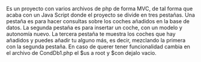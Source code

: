 Es un proyecto con varios archivos de php de forma MVC, de tal forma que acaba con un Java Script donde  el proyecto se divide en tres pestañas.
Una pestaña es para hacer consultas sobre los coches añadidos en la base de datos.
La segunda pestaña es para insertar un coche, con un modelo y autonomía nuevo.
La tercera pestaña te muestra los coches que hay añadidos y puedes añadir tu alguno más, es decir, mezclando la primera con la segunda pestaña.
En caso de querer tener funcionalidad cambia en el archivo de CondDb1.php el $us a root y $con dejalo vacio.
